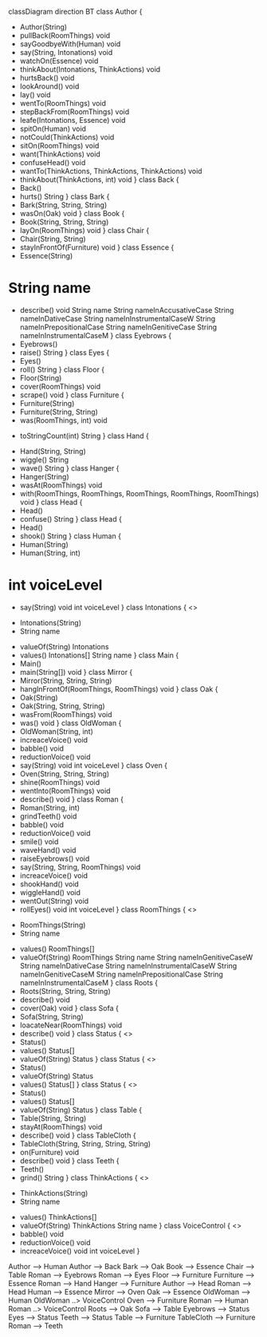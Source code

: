 classDiagram
direction BT
class Author {
  + Author(String) 
  + pullBack(RoomThings) void
  + sayGoodbyeWith(Human) void
  + say(String, Intonations) void
  + watchOn(Essence) void
  + thinkAbout(Intonations, ThinkActions) void
  + hurtsBack() void
  + lookAround() void
  + lay() void
  + wentTo(RoomThings) void
  + stepBackFrom(RoomThings) void
  + leafe(Intonations, Essence) void
  + spitOn(Human) void
  + notCould(ThinkActions) void
  + sitOn(RoomThings) void
  + want(ThinkActions) void
  + confuseHead() void
  + wantTo(ThinkActions, ThinkActions, ThinkActions) void
  + thinkAbout(ThinkActions, int) void
}
class Back {
  + Back() 
  + hurts() String
}
class Bark {
  + Bark(String, String, String) 
  + wasOn(Oak) void
}
class Book {
  + Book(String, String, String) 
  + layOn(RoomThings) void
}
class Chair {
  + Chair(String, String) 
  + stayInFrontOf(Furniture) void
}
class Essence {
  + Essence(String) 
  # String name
  + describe() void
   String name
   String nameInAccusativeCase
   String nameInDativeCase
   String nameInInstrumentalCaseW
   String nameInPrepositionalCase
   String nameInGenitiveCase
   String nameInInstrumentalCaseM
}
class Eyebrows {
  + Eyebrows() 
  + raise() String
}
class Eyes {
  + Eyes() 
  + roll() String
}
class Floor {
  + Floor(String) 
  + cover(RoomThings) void
  + scrape() void
}
class Furniture {
  + Furniture(String) 
  + Furniture(String, String) 
  + was(RoomThings, int) void
  - toStringCount(int) String
}
class Hand {
  + Hand(String, String) 
  + wiggle() String
  + wave() String
}
class Hanger {
  + Hanger(String) 
  + wasAt(RoomThings) void
  + with(RoomThings, RoomThings, RoomThings, RoomThings, RoomThings) void
}
class Head {
  + Head() 
  + confuse() String
}
class Head {
  + Head() 
  + shook() String
}
class Human {
  + Human(String) 
  + Human(String, int) 
  # int voiceLevel
  + say(String) void
   int voiceLevel
}
class Intonations {
<<enumeration>>
  - Intonations(String) 
  - String name
  + valueOf(String) Intonations
  + values() Intonations[]
   String name
}
class Main {
  + Main() 
  + main(String[]) void
}
class Mirror {
  + Mirror(String, String, String) 
  + hangInFrontOf(RoomThings, RoomThings) void
}
class Oak {
  + Oak(String) 
  + Oak(String, String, String) 
  + wasFrom(RoomThings) void
  + was() void
}
class OldWoman {
  + OldWoman(String, int) 
  + increaceVoice() void
  + babble() void
  + reductionVoice() void
  + say(String) void
   int voiceLevel
}
class Oven {
  + Oven(String, String, String) 
  + shine(RoomThings) void
  + wentInto(RoomThings) void
  + describe() void
}
class Roman {
  + Roman(String, int) 
  + grindTeeth() void
  + babble() void
  + reductionVoice() void
  + smile() void
  + waveHand() void
  + raiseEyebrows() void
  + say(String, String, RoomThings) void
  + increaceVoice() void
  + shookHand() void
  + wiggleHand() void
  + wentOut(String) void
  + rollEyes() void
   int voiceLevel
}
class RoomThings {
<<enumeration>>
  - RoomThings(String) 
  - String name
  + values() RoomThings[]
  + valueOf(String) RoomThings
   String name
   String nameInGenitiveCaseW
   String nameInDativeCase
   String nameInInstrumentalCaseW
   String nameInGenitiveCaseM
   String nameInPrepositionalCase
   String nameInInstrumentalCaseM
}
class Roots {
  + Roots(String, String, String) 
  + describe() void
  + cover(Oak) void
}
class Sofa {
  + Sofa(String, String) 
  + loacateNear(RoomThings) void
  + describe() void
}
class Status {
<<enumeration>>
  + Status() 
  + values() Status[]
  + valueOf(String) Status
}
class Status {
<<enumeration>>
  + Status() 
  + valueOf(String) Status
  + values() Status[]
}
class Status {
<<enumeration>>
  + Status() 
  + values() Status[]
  + valueOf(String) Status
}
class Table {
  + Table(String, String) 
  + stayAt(RoomThings) void
  + describe() void
}
class TableCloth {
  + TableCloth(String, String, String, String) 
  + on(Furniture) void
  + describe() void
}
class Teeth {
  + Teeth() 
  + grind() String
}
class ThinkActions {
<<enumeration>>
  - ThinkActions(String) 
  - String name
  + values() ThinkActions[]
  + valueOf(String) ThinkActions
   String name
}
class VoiceControl {
<<Interface>>
  + babble() void
  + reductionVoice() void
  + increaceVoice() void
   int voiceLevel
}

Author  -->  Human 
Author  -->  Back 
Bark  -->  Oak 
Book  -->  Essence 
Chair  -->  Table 
Roman  -->  Eyebrows 
Roman  -->  Eyes 
Floor  -->  Furniture 
Furniture  -->  Essence 
Roman  -->  Hand 
Hanger  -->  Furniture 
Author  -->  Head 
Roman  -->  Head 
Human  -->  Essence 
Mirror  -->  Oven 
Oak  -->  Essence 
OldWoman  -->  Human 
OldWoman  ..>  VoiceControl 
Oven  -->  Furniture 
Roman  -->  Human 
Roman  ..>  VoiceControl 
Roots  -->  Oak 
Sofa  -->  Table 
Eyebrows  -->  Status 
Eyes  -->  Status 
Teeth  -->  Status 
Table  -->  Furniture 
TableCloth  -->  Furniture 
Roman  -->  Teeth 
